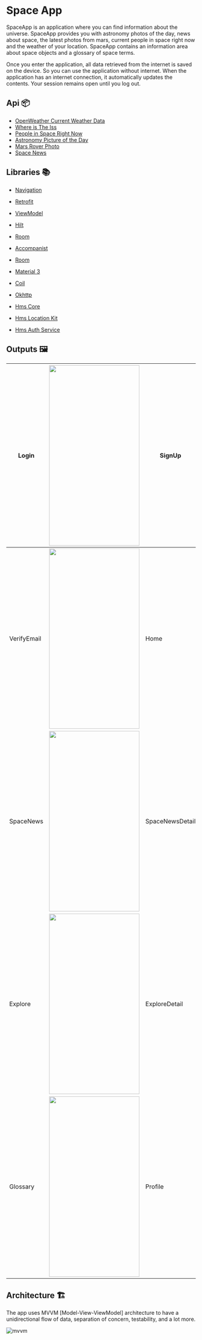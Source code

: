 # Space App

SpaceApp is an application where you can find information about the universe. SpaceApp provides you with astronomy photos of the day, news about space, the latest photos from mars, current people in space right now and the weather of your location. SpaceApp contains an information area about space objects and a glossary of space terms.

Once you enter the application, all data retrieved from the internet is saved on the device. So you can use the application without internet. When the application has an internet connection, it automatically updates the contents. Your session remains open until you log out.

## Api 📦
* [OpenWeather Current Weather Data](https://openweathermap.org/current)
* [Where is The Iss](https://api.wheretheiss.at/v1/satellites/25544)
* [People in Space Right Now](http://api.open-notify.org/astros.json)
* [Astronomy Picture of the Day](https://github.com/nasa/apod-api)
* [Mars Rover Photo](https://github.com/chrisccerami/mars-photo-api)
* [Space News](https://rapidapi.com/ishanbagchi/api/spacefo)

## Libraries 📚

* [Navigation](https://developer.android.com/jetpack/compose/navigation)

* [Retrofit](https://square.github.io/retrofit)

* [ViewModel](https://developer.android.com/jetpack/compose/libraries#viewmodel)

* [Hilt](https://developer.android.com/training/dependency-injection/hilt-android)

* [Room](https://developer.android.com/jetpack/androidx/releases/room)

* [Accompanist](https://google.github.io/accompanist/insets/)

* [Room](https://developer.android.com/jetpack/androidx/releases/room)

* [Material 3](https://developer.android.com/jetpack/androidx/releases/compose-material3)

* [Coil](https://coil-kt.github.io/coil/image_loaders/)

* [Okhttp](https://square.github.io/okhttp/)

* [Hms Core](https://developer.huawei.com/consumer/en/hms/)

* [Hms Location Kit](https://developer.huawei.com/consumer/en/hms/huawei-locationkit/)

* [Hms Auth Service](https://developer.huawei.com/consumer/en/agconnect/auth-service/)

## Outputs 🖼

| Login       | <img src="https://user-images.githubusercontent.com/73544434/197416739-d3cc8238-d747-4faf-aa66-a5e9686557fd.png" width="240" height="480"/>       | SignUp          |  <img src="https://user-images.githubusercontent.com/73544434/197416769-cd1482dc-65de-4ca9-9cdf-d1875b3aa2df.png" width="240" height="480"/>      |
|------------------|---|---|---|
| VerifyEmail | <img src="https://user-images.githubusercontent.com/73544434/197416836-6dbcb2f4-5a4c-4f43-bf5a-f70c23905c46.png" width="240" height="480"/>       | Home            |  <img src="https://media.giphy.com/media/dyeiHZAd4SbIOKY4IY/giphy.gif" width="240" height="480"/>      |
| SpaceNews   |  <img src="https://user-images.githubusercontent.com/73544434/197416913-c42478e2-c2d5-4685-9fd1-7cb1a0fac614.png" width="240" height="480"/>      | SpaceNewsDetail |  <img src="https://user-images.githubusercontent.com/73544434/197417575-a349afd9-f0a8-446c-860f-8945a6425f74.png" width="240" height="480"/>      |
| Explore     |  <img src="https://user-images.githubusercontent.com/73544434/198551970-22a2b115-d87a-4f87-a82f-c5bd0b1991b0.png" width="240" height="480"/>      | ExploreDetail   |  <img src="https://media.giphy.com/media/L3ENgs7LiliMrKTmDy/giphy.gif" width="240" height="480"/>      |
| Glossary    |  <img src="https://media.giphy.com/media/42vZzkLK59RQyOBPN9/giphy.gif" width="240" height="480"/>      | Profile         |  <img src="https://media.giphy.com/media/PWjXXdpAv8YnWSsyzA/giphy.gif" width="240" height="480"/>      |

## Architecture 🏗
The app uses MVVM [Model-View-ViewModel] architecture to have a unidirectional flow of data, separation of concern, testability, and a lot more.


![mvvm](https://user-images.githubusercontent.com/73544434/197416569-d42a6bbe-126e-4776-9c8f-2791925f738c.png)





